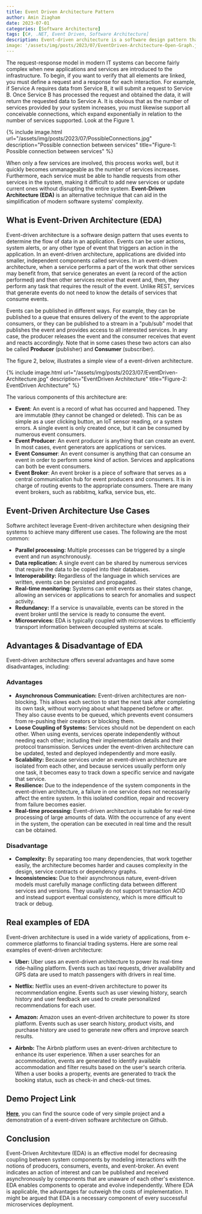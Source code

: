```yaml
---
title: Event Driven Architecture Pattern
author: Amin Ziagham
date: 2023-07-01
categories: [Software Architecture]
tags: [C#, .NET, Event Driven, Software Architecture]
description: Event-driven architecture is a software design pattern that uses events to determine the flow of data in an application. Events can be user actions...
image: '/assets/img/posts/2023/07/EventDriven-Architecture-Open-Graph.jpg'
---
```


The request-response model in modern IT systems can become fairly complex when new applications and services are introduced to the infrastructure. To begin, if you want to verify that all elements are linked, you must define a request and a response for each interaction. For example, if Service A requires data from Service B, it will submit a request to Service B. Once Service B has processed the request and obtained the data, it will return the requested data to Service A. It is obvious that as the number of services provided by your system increases, you must likewise support all conceivable connections, which expand exponentially in relation to the number of services supported. Look at the Figure 1.

{% include image.html url="/assets/img/posts/2023/07/PossibleConnections.jpg" description="Possible connection between services" title="Figure-1: Possible connection between services" %}

When only a few services are involved, this process works well, but it quickly becomes unmanageable as the number of services increases. Furthermore, each service must be able to handle requests from other services in the system, making it difficult to add new services or update current ones without disrupting the entire system. **Event-Driven Architecture (EDA)** is an alternative technique that can aid in the simplification of modern software systems' complexity.

## What is Event-Driven Architecture (EDA)
Event-driven architecture is a software design pattern that uses events to determine the flow of data in an application. Events can be user actions, system alerts, or any other type of event that triggers an action in the application. In an event-driven architecture, applications are divided into smaller, independent components called services. In an event-driven architecture, when a service performs a part of the work that other services may benefit from, that service generates an event (a record of the action performed) and then other services receive that event and, then, they perform any task that requires the result of the event. Unlike REST, services that generate events do not need to know the details of services that consume events.

Events can be published in different ways. For example, they can be published to a queue that ensures delivery of the event to the appropriate consumers, or they can be published to a stream in a "pub/sub" model that publishes the event and provides access to all interested services. In any case, the producer releases the event and the consumer receives that event and reacts accordingly. Note that in some cases these two actors can also be called **Producer** (publisher) and **Consumer** (subscriber).

The figure 2, below, illustrates a simple view of a event-driven architecture.

{% include image.html url="/assets/img/posts/2023/07/EventDriven-Architecture.jpg" description="EventDriven Architecture" title="Figure-2: EventDriven Architecture" %}

The various components of this architecture are:
- **Event**: An event is a record of what has occurred and happened. They are immutable (they cannot be changed or deleted). This can be as simple as a user clicking button, an IoT sensor reading, or a system errors. A single event is only created once, but it can be consumed by numerous event consumers.
- **Event Producer**: An event producer is anything that can create an event. In most cases, event generators are applications or services.
- **Event Consumer**: An event consumer is anything that can consume an event in order to perform some kind of action. Services and applications can both be event consumers.
- **Event Broker**: An event broker is a piece of software that serves as a central communication hub for event producers and consumers. It is in charge of routing events to the appropriate consumers. There are many event brokers, such as rabbitmq, kafka, service bus, etc.

## Event-Driven Architecture Use Cases
Softwre architect leverage Event-driven architecture when designing their systems to achieve many different use cases. The following are the most common:
- **Parallel processing:** Multiple processes can be triggered by a single event and run asynchronously.
- **Data replication:** A single event can be shared by numerous services that require the data to be copied into their databases.
- **Interoperability:** Regardless of the language in which services are written, events can be persisted and propagated.
- **Real-time monitoring:** Systems can emit events as their states change, allowing an services or applications to search for anomalies and suspect activity.
- **Redundancy:** If a service is unavailable, events can be stored in the event broker until the service is ready to consume the event.
- **Microservices:** EDA is typically coupled with microservices to efficiently transport information between decoupled systems at scale.

## Advantages & Disadvantage of EDA
Event-driven architecture offers several advantages and have some disadvantages, including:

### Advantages
- **Asynchronous Communication:** Event-driven architectures are non-blocking. This allows each section to start the next task after completing its own task, without worrying about what happened before or after. They also cause events to be queued, which prevents event consumers from re-pushing their creators or blocking them.
- **Loose Coupling of Systems:** Services should not be dependent on each other. When using events, services operate independently without needing each other; including their implementation details and their protocol transmission. Services under the event-driven architecture can be updated, tested and deployed independently and more easily.
- **Scalability:** Because services under an event-driven architecture are isolated from each other, and because services usually perform only one task, it becomes easy to track down a specific service and navigate that service.
- **Resilience:** Due to the independence of the system components in the event-driven architecture, a failure in one service does not necessarily affect the entire system. In this isolated condition, repair and recovery from failure becomes easier.
- **Real-time processing:** Event-driven architecture is suitable for real-time processing of large amounts of data. With the occurrence of any event in the system, the operation can be executed in real time and the result can be obtained.

### Disadvantage
- **Complexity:** By separating too many dependencies, that work together easily, the architecture becomes harder and causes complexity in the design, service contracts or dependency graphs.
- **Inconsistencies:** Due to their asynchronous nature, event-driven models must carefully manage conflicting data between different services and versions. They usually do not support transaction ACID and instead support eventual consistency, which is more difficult to track or debug.

## Real examples of EDA
Event-driven architecture is used in a wide variety of applications, from e-commerce platforms to financial trading systems. Here are some real examples of event-driven architecture:
- **Uber:** Uber uses an event-driven architecture to power its real-time ride-hailing platform. Events such as taxi requests, driver availability and GPS data are used to match passengers with drivers in real time.

- **Netflix:** Netflix uses an event-driven architecture to power its recommendation engine. Events such as user viewing history, search history and user feedback are used to create personalized recommendations for each user.

- **Amazon:** Amazon uses an event-driven architecture to power its store platform. Events such as user search history, product visits, and purchase history are used to generate new offers and improve search results.

- **Airbnb:** The Airbnb platform uses an event-driven architecture to enhance its user experience. When a user searches for an accommodation, events are generated to identify available accommodation and filter results based on the user's search criteria. When a user books a property, events are generated to track the booking status, such as check-in and check-out times.

## Demo Project Link
<a target="_blank" href="https://github.com/NextCodeBlock/EventDriven-Architecture-Demo">**Here**</a>, you can find the source code of very simple project and a demonstration of a event-driven software architecture on Github.

## Conclusion
Event-Driven Architevture (EDA) is an effective model for decreasing coupling between system components by modeling interactions with the notions of producers, consumers, events, and event-broker. An event indicates an action of interest and can be published and received asynchronously by components that are unaware of each other's existence. EDA enables components to operate and evolve independently. Where EDA is applicable, the advantages far outweigh the costs of implementation. It might be argued that EDA is a necessary component of every successful microservices deployment.
